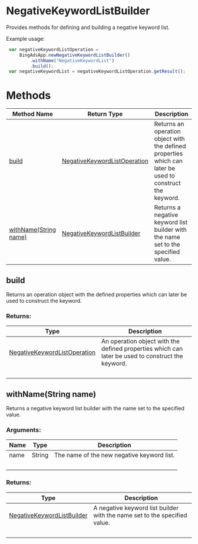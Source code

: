 # NegativeKeywordListBuilder
Provides methods for defining and building a negative keyword list.

Example usage:
```javascript
 var negativeKeywordListOperation =
     BingAdsApp.newNegativeKeywordListBuilder()
         .withName("NegativeKeywordList")
         .build();
 var negativeKeywordList = negativeKeywordListOperation.getResult();
```

# Methods
|Method Name|Return Type|Description|
|-|-|-
[build](#build)|[NegativeKeywordListOperation](./NegativeKeywordListOperation)|Returns an operation object with the defined properties which can later be used to construct the keyword.<br />
[withName(String name)](#withname~string-name~)|[NegativeKeywordListBuilder](./NegativeKeywordListBuilder)|Returns a negative keyword list builder with the name set to the specified value.<br />

## <a name="build"></a>build
Returns an operation object with the defined properties which can later be used to construct the keyword.

### Returns:
|Type|Description|
|-|-
[NegativeKeywordListOperation](./NegativeKeywordListOperation)|An operation object with the defined properties which can later be used to construct the keyword.
&nbsp;|&nbsp;
## <a name="withname~string-name~"></a>withName(String name)
Returns a negative keyword list builder with the name set to the specified value.

### Arguments:
|Name|Type|Description|
|-|-|-
name|String|The name of the new negative keyword list.
&nbsp;|&nbsp;|&nbsp;
### Returns:
|Type|Description|
|-|-
[NegativeKeywordListBuilder](./NegativeKeywordListBuilder)|A negative keyword list builder with the name set to the specified value.
&nbsp;|&nbsp;
